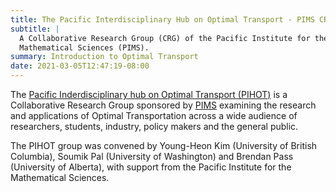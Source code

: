 ```yaml
---
title: The Pacific Interdisciplinary Hub on Optimal Transport - PIMS CRG
subtitle: |
  A Collaborative Research Group (CRG) of the Pacific Institute for the
  Mathematical Sciences (PIMS).
summary: Introduction to Optimal Transport
date: 2021-03-05T12:47:19-08:00
---
```

The [Pacific Inderdisciplinary hub on Optimal Transport
(PIHOT)](https://www.pims.math.ca/collaborative-research-groups/pihot) is a
Collaborative Research Group sponsored by [PIMS](https://www.pims.math.ca)
examining the research and applications of Optimal Transportation across a wide
audience of researchers, students, industry, policy makers and the general
public. 

The PIHOT group was convened by Young-Heon Kim (University of British
Columbia), Soumik Pal (University of Washington) and Brendan Pass (University
of Alberta), with support from the Pacific Institute for the Mathematical
Sciences.

